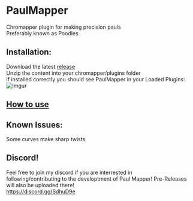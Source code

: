 # PaulMapper
Chromapper plugin for making precision pauls  
Preferably known as Poodles

## Installation:
Download the latest [release](https://github.com/DavidHulstroem/PaulMapper/releases)  
Unzip the content into your chromapper/plugins folder  
if installed correctly you should see PaulMapper in your Loaded Plugins:
![Imgur](https://imgur.com/zJSTsJU.jpg)

## [How to use](https://github.com/DavidHulstroem/PaulMapper/blob/main/howtouse.md)

## Known Issues:
Some curves make sharp twists

## Discord!  
Feel free to join my discord if you are interrested in  
following/contributing to the developtment of Paul Mapper!
Pre-Releases will also be uploaded there!  
https://discord.gg/SdhuD9e

